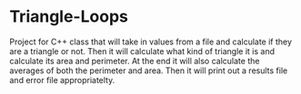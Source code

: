 # Triangle-Loops
Project for C++ class that will take in values from a file and calculate if they are a triangle or not. Then it will calculate what kind of triangle it is and calculate its area and perimeter. At the end it will also calculate the averages of both the perimeter and area. Then it will print out a results file and error file appropriatelty.
